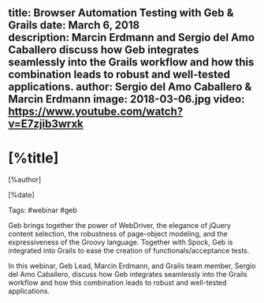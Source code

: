 title: Browser Automation Testing with Geb & Grails
date: March 6, 2018  
description: Marcin Erdmann and Sergio del Amo Caballero discuss how Geb integrates seamlessly into the Grails workflow and how this combination leads to robust and well-tested applications.
author: Sergio del Amo Caballero & Marcin Erdmann
image: 2018-03-06.jpg
video: https://www.youtube.com/watch?v=E7zjib3wrxk   
---

# [%title]

[%author]

[%date] 

Tags: #webinar #geb

Geb brings together the power of WebDriver, the elegance of jQuery content selection, the robustness of page-object modeling, and the expressiveness of the Groovy language. Together with Spock, Geb is integrated into Grails to ease the creation of functionals/acceptance tests.

In this webinar, Geb Lead, Marcin Erdmann, and Grails team member, Sergio del Amo Caballero, discuss how Geb integrates seamlessly into the Grails workflow and how this combination leads to robust and well-tested applications.